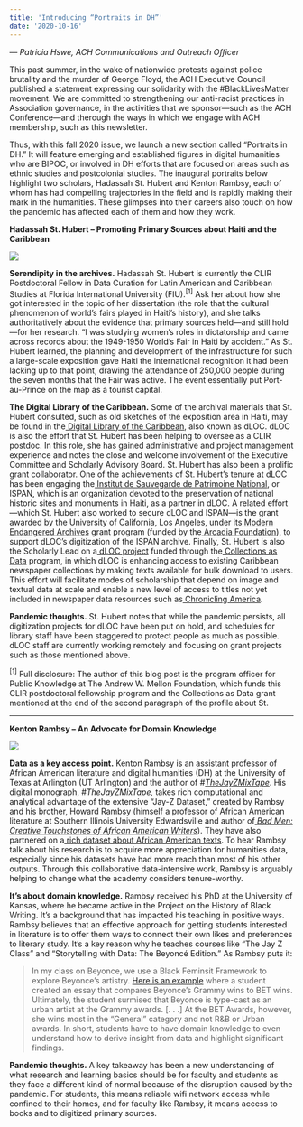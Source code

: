 ```yaml
---
title: 'Introducing “Portraits in DH”'
date: '2020-10-16'
---
```

*— Patricia Hswe, ACH Communications and Outreach Officer*

This past summer, in the wake of nationwide protests against police brutality and the murder of George Floyd, the ACH Executive Council published a statement expressing our solidarity with the #BlackLivesMatter movement. We are committed to strengthening our anti-racist practices in Association governance, in the activities that we sponsor—such as the ACH Conference—and therough the ways in which we engage with ACH membership, such as this newsletter.

Thus, with this fall 2020 issue, we launch a new section called “Portraits in DH.” It will feature emerging and established figures in digital humanities who are BIPOC, or involved in DH efforts that are focused on areas such as ethnic studies and postcolonial studies. The inaugural portraits below highlight two scholars, Hadassah St. Hubert and Kenton Rambsy, each of whom has had compelling trajectories in the field and is rapidly making their mark in the humanities. These glimpses into their careers also touch on how the pandemic has affected each of them and how they work.

**Hadassah St. Hubert – Promoting Primary Sources about Haiti and the Caribbean**


![](https://lh3.googleusercontent.com/6_WktS7SvVwxTZA38eRFoqI5-kzHORuTqk7NbhsiSoUY0DL_zrB7WnI4D6SITj7EpEp6RVl_mO9Zn-Dksdk1QZI_InDv5lYJ50nisjqfwNpB14IFPSqrQt2988Vskh0MMMr91b9j)

**Serendipity in the archives.** Hadassah St. Hubert is currently the CLIR Postdoctoral Fellow in Data Curation for Latin American and Caribbean Studies at Florida International University (FIU).<sup>\[1\]</sup> Ask her about how she got interested in the topic of her dissertation (the role that the cultural phenomenon of world’s fairs played in Haiti’s history), and she talks authoritatively about the evidence that primary sources held—and still hold—for her research. “I was studying women’s roles in dictatorship and came across records about the 1949-1950 World’s Fair in Haiti by accident.” As St. Hubert learned, the planning and development of the infrastructure for such a large-scale exposition gave Haiti the international recognition it had been lacking up to that point, drawing the attendance of 250,000 people during the seven months that the Fair was active. The event essentially put Port-au-Prince on the map as a tourist capital.

**The Digital Library of the Caribbean.** Some of the archival materials that St. Hubert consulted, such as old sketches of the exposition area in Haiti, may be found in the[ Digital Library of the Caribbean](https://www.dloc.com/), also known as dLOC. dLOC is also the effort that St. Hubert has been helping to oversee as a CLIR postdoc. In this role, she has gained administrative and project management experience and notes the close and welcome involvement of the Executive Committee and Scholarly Advisory Board. St. Hubert has also been a prolific grant collaborator. One of the achievements of St. Hubert’s tenure at dLOC has been engaging the[ Institut de Sauvegarde de Patrimoine National](https://ispan.gouv.ht/), or ISPAN, which is an organization devoted to the preservation of national historic sites and monuments in Haiti, as a partner in dLOC. A related effort—which St. Hubert also worked to secure dLOC and ISPAN—is the grant awarded by the University of California, Los Angeles, under its[ Modern Endangered Archives](https://www.library.ucla.edu/partnerships/modern-endangered-archives-program) grant program (funded by the[ Arcadia Foundation](https://arcadiafoundation.org/)), to support dLOC’s digitization of the ISPAN archive. Finally, St. Hubert is also the Scholarly Lead on a[ dLOC project](http://dlocasdata.domains.uflib.ufl.edu/) funded through the[ Collections as Data](https://collectionsasdata.github.io/part2whole/cohortone/) program, in which dLOC is enhancing access to existing Caribbean newspaper collections by making texts available for bulk download to users. This effort will facilitate modes of scholarship that depend on image and textual data at scale and enable a new level of access to titles not yet included in newspaper data resources such as[ Chronicling America](https://chroniclingamerica.loc.gov/)*.*

**Pandemic thoughts.** St. Hubert notes that while the pandemic persists, all digitization projects for dLOC have been put on hold, and schedules for library staff have been staggered to protect people as much as possible. dLOC staff are currently working remotely and focusing on grant projects such as those mentioned above.

<sup>\[1\]</sup> Full disclosure: The author of this blog post is the program officer for Public Knowledge at The Andrew W. Mellon Foundation, which funds this CLIR postdoctoral fellowship program and the Collections as Data grant mentioned at the end of the second paragraph of the profile about St.

- - - - - -

**Kenton Rambsy – An Advocate for Domain Knowledge**


![](https://lh6.googleusercontent.com/JBbxQFnmuH4N4YvqTolNp4UeBmtAYJYEMgKM37QwZn8HQ2trOQ6vjKJvy5PEdZLnUYlJvnITuUjuaJ_JktSVONjiXqElx0Lzkyel9HxppTjx606ikbN8K9ibsHktAx1odypan9I0)

**Data as a key access point.** Kenton Rambsy is an assistant professor of African American literature and digital humanities (DH) at the University of Texas at Arlington (UT Arlington) and the author of #[*TheJayZMixTape*](https://iopn.library.illinois.edu/scalar/the-jay-z-mixtape/index). His digital monograph, #*TheJayZMixTape,* takes rich computational and analytical advantage of the extensive “Jay-Z Dataset,” created by Rambsy and his brother, Howard Rambsy (himself a professor of African American literature at Southern Illinois University Edwardsville and author of[ *Bad Men: Creative Touchstones of African American Writers*](https://www.upress.virginia.edu/title/5428)). They have also partnered on a[ rich dataset about African American texts](http://www.culturalfront.org/2020/09/beginning-with-dataset-of-300-african.html). To hear Rambsy talk about his research is to acquire more appreciation for humanities data, especially since his datasets have had more reach than most of his other outputs. Through this collaborative data-intensive work, Rambsy is arguably helping to change what the academy considers tenure-worthy.

**It’s about domain knowledge.** Rambsy received his PhD at the University of Kansas, where he became active in the Project on the History of Black Writing. It’s a background that has impacted his teaching in positive ways. Rambsy believes that an effective approach for getting students interested in literature is to offer them ways to connect their own likes and preferences to literary study. It’s a key reason why he teaches courses like “The Jay Z Class” and “Storytelling with Data: The Beyoncé Edition.” As Rambsy puts it:

> In my class on Beyonce, we use a Black Feminsit Framework to explore Beyonce’s artistry. [ Here is an example](https://public.tableau.com/profile/kenton.rambsy3027#!/vizhome/BeyonceattheGrammysvsBeyonceatBET-LucienLi-Sample/IsGrammyColoringBeyonceBlack?publish=yes) where a student created an essay that compares Beyonce’s Grammy wins to BET wins. Ultimately, the student surmised that Beyonce is type-cast as an urban artist at the Grammy awards. \[. . .\] At the BET Awards, however, she wins most in the “General” category and not R&amp;B or Urban awards. In short, students have to have domain knowledge to even understand how to derive insight from data and highlight significant findings.

**Pandemic thoughts.** A key takeaway has been a new understanding of what research and learning basics should be for faculty and students as they face a different kind of normal because of the disruption caused by the pandemic. For students, this means reliable wifi network access while confined to their homes, and for faculty like Rambsy, it means access to books and to digitized primary sources.